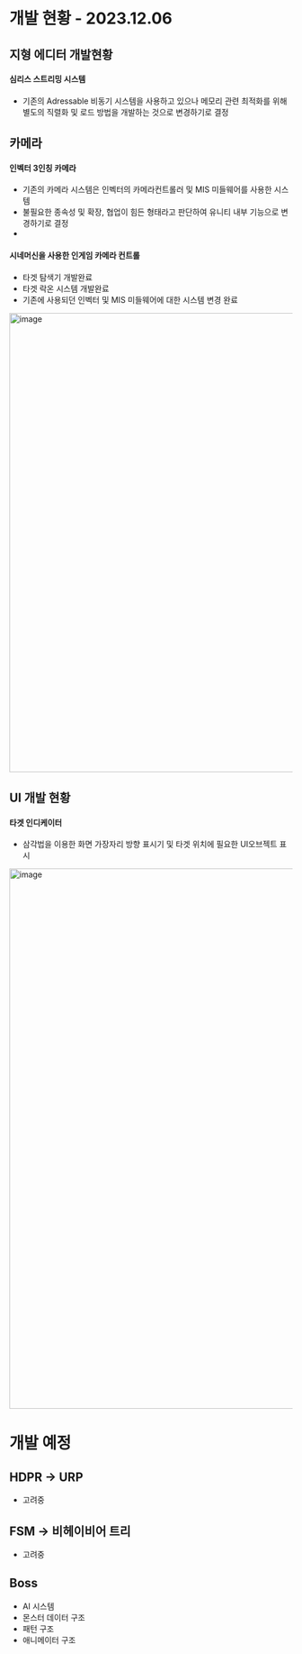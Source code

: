 # 개발 현황 - 2023.12.06

## 지형 에디터 개발현황

#### 심리스 스트리밍 시스템
- 기존의 Adressable 비동기 시스템을 사용하고 있으나 메모리 관련 최적화를 위해 별도의 직렬화 및 로드 방법을 개발하는 것으로 변경하기로 결정

## 카메라

#### 인벡터 3인칭 카메라
- 기존의 카메라 시스템은 인벡터의 카메라컨트롤러 및 MIS 미들웨어를 사용한 시스템
- 불필요한 종속성 및 확장, 협업이 힘든 형태라고 판단하여 유니티 내부 기능으로 변경하기로 결정
- 
#### 시네머신을 사용한 인게임 카메라 컨트롤
- 타겟 탐색기 개발완료
- 타겟 락온 시스템 개발완료
- 기존에 사용되던 인벡터 및 MIS 미들웨어에 대한 시스템 변경 완료
<img width="815" alt="image" src="https://github.com/PinTrees/ProjectL2_HDRP/assets/59812031/d5e2a453-6669-4d03-95e3-e22df4fe7e88">


## UI 개발 현황

#### 타겟 인디케이터
- 삼각법을 이용한 화면 가장자리 방향 표시기 및 타겟 위치에 필요한 UI오브젝트 표시
<img width="959" alt="image" src="https://github.com/PinTrees/ProjectL2_HDRP/assets/59812031/cdba3d47-8d53-4d60-895c-8ddac2871ded">


# 개발 예정
## HDPR -> URP
- 고려중
## FSM -> 비헤이비어 트리
- 고려중
## Boss
- AI 시스템
- 몬스터 데이터 구조
- 패턴 구조
- 애니메이터 구조
